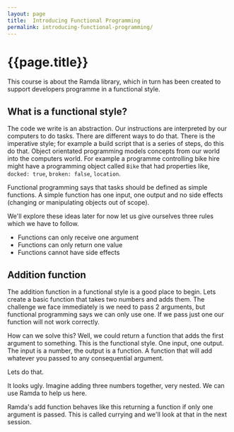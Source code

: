 ```yaml
---
layout: page
title:  Introducing Functional Programming
permalink: introducing-functional-programming/
---
```


# {{page.title}}

This course is about the Ramda library, which in turn has been created to support developers programme in a functional style.

## What is a functional style?

The code we write is an abstraction. Our instructions are interpreted by our computers to do tasks. There are different ways to do that. There is the imperative style; for example a build script that is a series of steps, do this do that. Object orientated programming models concepts from our world into the computers world. For example a programme controlling bike hire might have a programming object called `Bike` that had properties like, `docked: true`, `broken: false`, `location`.

Functional programming says that tasks should be defined as simple functions. A simple function has one input, one output and no side effects (changing or manipulating objects out of scope).

We'll explore these ideas later for now let us give ourselves three rules which we have to follow.

* Functions can only receive one argument
* Functions can only return one value
* Functions cannot have side effects

## Addition function

The addition function in a functional style is a good place to begin. Lets create a basic function that takes two numbers and adds them. The challenge we face immediately is we need to pass 2 arguments, but functional programming says we can only use one. If we pass just one our function will not work correctly.

How can we solve this? Well, we could return a function that adds the first argument to something. This is the functional style. One input, one output. The input is a number, the output is a function. A function that will add whatever you passed to any consequential argument.

Lets do that.

It looks ugly. Imagine adding three numbers together, very nested. We can use Ramda to help us here.

Ramda's add function behaves like this returning a function if only one argument is passed. This is called currying and we'll look at that in the next session.
